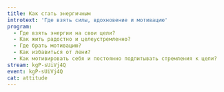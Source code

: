```yaml
---
title: Как стать энергичным
introtext: 'Где взять силы, вдохновение и мотивацию'
program:
  - Где взять энергии на свои цели?
  - Как жить радостно и целеустремленно?
  - Где брать мотивацию?
  - Как избавиться от лени?
  - Как мотивировать себя и постоянно подпитывать стремления к цели?
stream: kgP-sUiVj4Q
event: kgP-sUiVj4Q
cat: attitude
---
```

